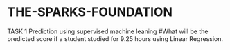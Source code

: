 # THE-SPARKS-FOUNDATION
 TASK 1 Prediction using supervised machine leaning
 #What will be the predicted score if a student studied for 9.25 hours using Linear Regression.
